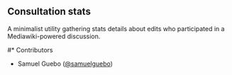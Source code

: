 ## Consultation stats
A minimalist utility gathering stats details about edits who participated in a Mediawiki-powered discussion.


#* Contributors
 * Samuel Guebo ([@samuelguebo](https://github.com/samuelguebo))